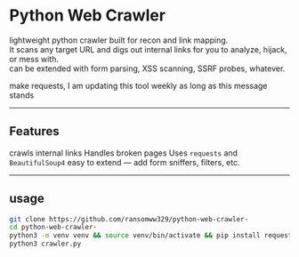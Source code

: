 # Python Web Crawler

lightweight python crawler built for recon and link mapping.  
It scans any target URL and digs out internal links for you to analyze, hijack, or mess with.  
can be extended with form parsing, XSS scanning, SSRF probes, whatever.

make requests, I am updating this tool weekly as long as this message stands

---

## Features

crawls internal links
Handles broken pages 
Uses `requests` and `BeautifulSoup4`
easy to extend — add form sniffers, filters, etc.

---

## usage

```bash
git clone https://github.com/ransomww329/python-web-crawler-
cd python-web-crawler-
python3 -m venv venv && source venv/bin/activate && pip install requests beautifulsoup4
python3 crawler.py
